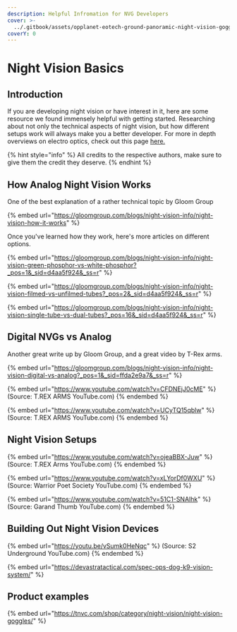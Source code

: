 ```yaml
---
description: Helpful Infromation for NVG Developers
cover: >-
  ../.gitbook/assets/opplanet-eotech-ground-panoramic-night-vision-goggle-gpg-000-a32.png
coverY: 0
---
```


# Night Vision Basics

## Introduction

If you are developing night vision or have interest in it, here are some resource we found immensely helpful with getting started. Researching about not only the technical aspects of night vision, but how different setups work will always make you a better developer. For more in depth overviews on electro optics, check out this page [here.](../research-resources/thermal-and-electro-optics.md)

{% hint style="info" %}
All credits to the respective authors, make sure to give them the credit they deserve.
{% endhint %}

## How Analog Night Vision Works

One of the best explanation of a rather technical topic by Gloom Group

{% embed url="https://gloomgroup.com/blogs/night-vision-info/night-vision-how-it-works" %}

Once you've learned how they work, here's more articles on different options.&#x20;

{% embed url="https://gloomgroup.com/blogs/night-vision-info/night-vision-green-phosphor-vs-white-phosphor?_pos=1&_sid=d4aa5f924&_ss=r" %}

{% embed url="https://gloomgroup.com/blogs/night-vision-info/night-vision-filmed-vs-unfilmed-tubes?_pos=2&_sid=d4aa5f924&_ss=r" %}

{% embed url="https://gloomgroup.com/blogs/night-vision-info/night-vision-single-tube-vs-dual-tubes?_pos=16&_sid=d4aa5f924&_ss=r" %}

##

## Digital NVGs vs Analog

Another great write up by Gloom Group, and a great video by T-Rex arms.

{% embed url="https://gloomgroup.com/blogs/night-vision-info/night-vision-digital-vs-analog?_pos=1&_sid=ffda2e9a7&_ss=r" %}

{% embed url="https://www.youtube.com/watch?v=CFDNEjJ0cME" %}
(Source: T.REX ARMS YouTube.com)
{% endembed %}

{% embed url="https://www.youtube.com/watch?v=UCyTQ15qblw" %}
(Source: T.REX ARMS YouTube.com)
{% endembed %}

## Night Vision Setups

{% embed url="https://www.youtube.com/watch?v=ojeaBBX-Juw" %}
(Source: T.REX Arms YouTube.com)
{% endembed %}

{% embed url="https://www.youtube.com/watch?v=xLYorDf0WXU" %}
(Source: Warrior Poet Society YouTube.com)
{% endembed %}

{% embed url="https://www.youtube.com/watch?v=51C1-SNAlhk" %}
(Source: Garand Thumb YouTube.com)
{% endembed %}

## Building Out Night Vision Devices

{% embed url="https://youtu.be/vSumk0HeNqc" %}
(Source: S2 Underground YouTube.com)
{% endembed %}

{% embed url="https://devastratactical.com/spec-ops-dog-k9-vision-system/" %}

## Product examples

{% embed url="https://tnvc.com/shop/category/night-vision/night-vision-goggles/" %}
